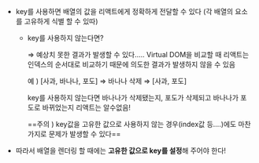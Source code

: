   

- key를 사용하면 배열의 값을 리액트에게 정확하게 전달할 수 있다 (각 배열의 요소를 고유하게 식별 할 수 있따)
    - key를 사용하지 않는다면?
        
        ⇒ 예상치 못한 결과가 발생할 수 있다….. Virtual DOM을 비교할 때 리액트는 인덱스의 순서대로 비교하기 때문에 의도한 결과가 발생하지 않을 수 있음
        
        예 ) [사과, 바나나, 포도] ⇒ 바나나 삭제 ⇒ [사과, 포도]
        
        key를 사용하지 않는다면 바나나가 삭제됐는지, 포도가 삭제되고 바나나가 포도로 바뀌었는지 리액트는 알수없음!
        
        ==주의 ) key값을 고유한 값으로 사용하지 않는 경우(index값 등….)에도 마찬가지로 문제가 발생할 수 있다==
        
- 따라서 배열을 렌더링 할 때에는 **고유한 값으로 key를 설정**해 주어야 한다!
